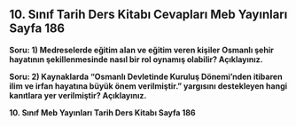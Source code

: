 ## 10. Sınıf Tarih Ders Kitabı Cevapları Meb Yayınları Sayfa 186

**Soru: 1) Medreselerde eğitim alan ve eğitim veren kişiler Osmanlı şehir hayatının şekillenmesinde nasıl bir rol oynamış olabilir? Açıklayınız.**

**Soru: 2) Kaynaklarda “Osmanlı Devletinde Kuruluş Dönemi’nden itibaren ilim ve irfan hayatına büyük önem verilmiştir.” yargısını destekleyen hangi kanıtlara yer verilmiştir? Açıklayınız.**

**10. Sınıf Meb Yayınları Tarih Ders Kitabı Sayfa 186**